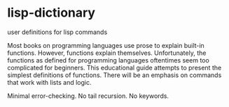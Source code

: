 # lisp-dictionary
user definitions for lisp commands

Most books on programming languages use prose to explain built-in functions. However, functions explain themselves. Unfortunately, the functions as defined for programming languages oftentimes seem too complicated for beginners. This educational guide attempts to present the simplest definitions of functions. There will be an emphasis on commands that work with lists and logic. 

Minimal error-checking. No tail recursion. No keywords.
